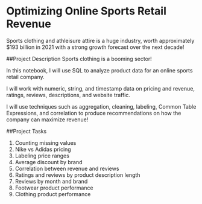 # Optimizing Online Sports Retail Revenue

Sports clothing and athleisure attire is a huge industry, worth approximately $193 billion in 2021 with a strong growth forecast over the next decade!

##Project Description
Sports clothing is a booming sector!

In this notebook, I will use SQL to analyze product data for an online sports retail company.

I will work with numeric, string, and timestamp data on pricing and revenue, ratings, reviews, descriptions, and website traffic.

I will use techniques such as aggregation, cleaning, labeling, Common Table Expressions, and correlation to produce recommendations on how the company can maximize revenue!

##Project Tasks
1. Counting missing values
2. Nike vs Adidas pricing
3. Labeling price ranges
4. Average discount by brand
5. Correlation between revenue and reviews
6. Ratings and reviews by product description length
7. Reviews by month and brand
8. Footwear product performance
9. Clothing product performance
